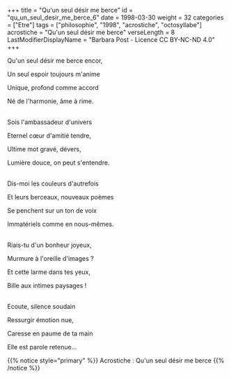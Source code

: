 +++
title = "Qu'un seul désir me berce"
id = "qu_un_seul_desir_me_berce_6"
date = 1998-03-30
weight = 32
categories = ["Etre"]
tags = ["philosophie", "1998", "acrostiche", "octosyllabe"]
acrostiche = "Qu'un seul désir me berce"
verseLength = 8
LastModifierDisplayName = "Barbara Post - Licence CC BY-NC-ND 4.0"
+++

Qu'un seul désir me berce encor,

Un seul espoir toujours m'anime

Unique, profond comme accord

Né de l'harmonie, âme à rime.

 \
Sois l'ambassadeur d'univers

Eternel cœur d'amitié tendre,

Ultime mot gravé, dévers,

Lumière douce, on peut s'entendre.

 \
Dis-moi les couleurs d'autrefois

Et leurs berceaux, nouveaux poèmes

Se penchent sur un ton de voix

Immatériels comme en nous-mêmes.

 \
Riais-tu d'un bonheur joyeux,

Murmure à l'oreille d'images ?

Et cette larme dans tes yeux,

Bille aux intimes paysages !

 \
Ecoute, silence soudain

Ressurgir émotion nue,

Caresse en paume de ta main

Elle est parole retenue...

{{% notice style="primary" %}}
Acrostiche : Qu'un seul désir me berce
{{% /notice %}}
